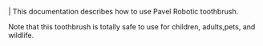 |
This documentation describes how to use Pavel Robotic toothbrush.

Note that this toothbrush is totally safe to use for children, adults,pets, and wildlife.

